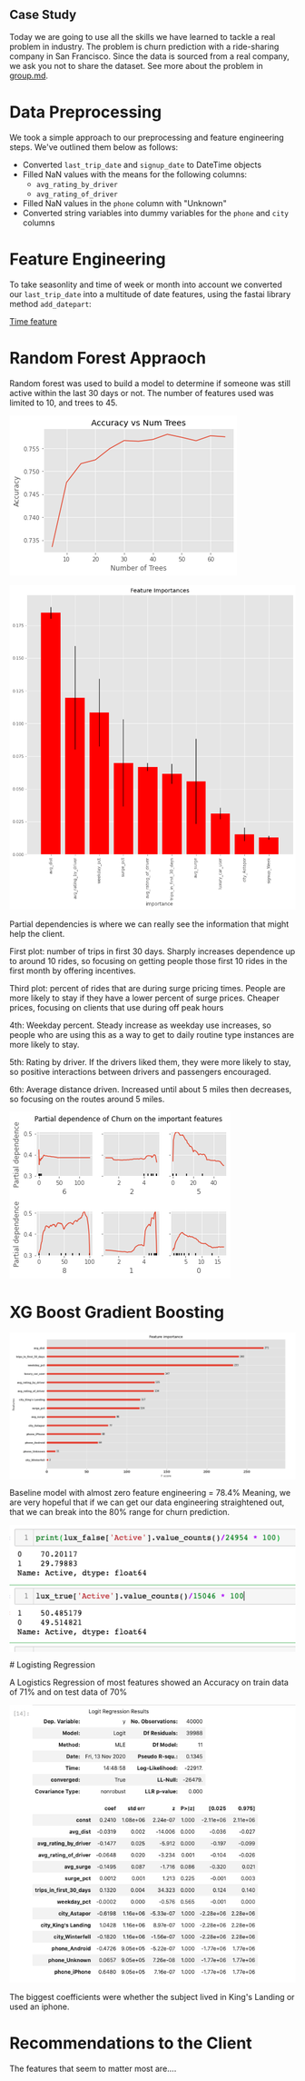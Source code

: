## Case Study

Today we are going to use all the skills we have learned to tackle a real
problem in industry. The problem is churn prediction with a ride-sharing
company in San Francisco.  Since the data is sourced from a real company, we
ask you not to share the dataset. See more about the problem in
[group.md](group.md). 

# Data Preprocessing
We took a simple approach to our preprocessing and feature engineering steps.  We've outlined them below as follows:  
- Converted `last_trip_date` and `signup_date` to DateTime objects
- Filled NaN values with the means for the following columns:  
  - `avg_rating_by_driver`
  - `avg_rating_of_driver`
- Filled NaN values in the `phone` column with "Unknown"
- Converted string variables into dummy variables for the `phone` and `city` columns

# Feature Engineering
To take seasonlity and time of week or month into account we converted our `last_trip_date` into a multitude of date features, using the fastai library method `add_datepart`:  

[Time feature](./img/date_time_columns.png)

# Random Forest Appraoch

Random forest was used to build a model to determine if someone was still active within the last 30 days or not. The number of features used was limited to 10, and trees to 45. 

![alt text](./img/trees.png)



![alt text](./img/feature_imp.png)

Partial dependencies is where we can really see the information that might help the client. 

First plot: number of trips in first 30 days. Sharply increases dependence up to around 10 rides, so focusing on getting people those first 10 rides in the first month by offering incentives.

Third plot: percent of rides that are during surge pricing times. People are more likely to stay if they have a lower percent of surge prices. Cheaper prices, focusing on clients that use during off peak hours

4th: Weekday percent. Steady increase as weekday use increases, so people who are using this as a way to get to daily routine type instances are more likely to stay.

5th: Rating by driver. If the drivers liked them, they were more likely to stay, so positive interactions between drivers and passengers encouraged.

6th: Average distance driven. Increased until about 5 miles then decreases, so focusing on the routes around 5 miles. 

![alt text](./img/partial_dep.png)

# XG Boost Gradient Boosting

<p>
  <img align="center" src="/img/XGBoost.png" width="1000">
</p>
Baseline model with almost zero feature engineering = 78.4%  
Meaning, we are very hopeful that if we can get our data engineering straightened out, that we can break into the 80% range for churn prediction. 

<p>
  <img align="center" src="/img/luxury_car.png" width="600">
</p>
# Logisting Regression

A Logistics Regression of most features showed an Accuracy on train data of 71% and on test data of 70%

![Log Reg](/img/LogRegModel.png)

The biggest coefficients were whether the subject lived in King's Landing or used an iphone.

# Recommendations to the Client

The features that seem to matter most are.... 

